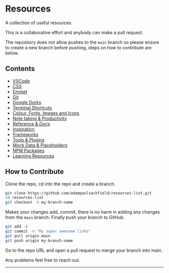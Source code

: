 <!--! // TODO  Move me https://www.html.am/html-codes/ somewhere -->

# Resources

A collection of useful resources.

This is a collaborative effort and anybody can make a pull request.

The repository does not allow pushes to the `main` branch so please ensure to create a new branch before pushing, steps on how to contribute are below.

## Contents

- [VSCode](https://github.com/adampaulsackfield/resources-list/blob/main/vsc.md)
- [CSS](https://github.com/adampaulsackfield/resources-list/blob/main/css.md)
- [Emmet](https://github.com/adampaulsackfield/resources-list/blob/main/e.md)
- [Git](https://github.com/adampaulsackfield/resources-list/blob/main/git.md)
- [Google Dorks](https://github.com/adampaulsackfield/resources-list/blob/main/gd.md)
- [Terminal Shortcuts](https://github.com/adampaulsackfield/resources-list/blob/main/ts.md)
- [Colour, Fonts, Images and Icons](https://github.com/adampaulsackfield/resources-list/blob/main/cfiai.md)
- [Note taking & Productivity](https://github.com/adampaulsackfield/resources-list/blob/main/ntap.md)
- [Reference & Docs](https://github.com/adampaulsackfield/resources-list/blob/main/rad.md)
- [Inspiration](https://github.com/adampaulsackfield/resources-list/blob/main/i.md)
- [Frameworks](https://github.com/adampaulsackfield/resources-list/blob/main/f.md)
- [Tools & Plugins](https://github.com/adampaulsackfield/resources-list/blob/main/tap.md)
- [Mock Data & Placeholders](https://github.com/adampaulsackfield/resources-list/blob/main/mdap.md)
- [NPM Packages](https://github.com/adampaulsackfield/resources-list/blob/main/npm.md)
- [Learning Resources](https://github.com/adampaulsackfield/resources-list/blob/main/lr.md)

## How to Contribute

Clone the repo, cd into the repo and create a branch.

```bash
git clone https://github.com/adampaulsackfield/resources-list.git
cd resources-list
git checkout -b my-branch-name
```

Makes your changes add, commit, there is no harm in adding any changes from the `main` branch. Finally push your branch to GitHub.

```bash
git add -A
git commit -m "My super awesome links"
git pull origin main
git push origin my-branch-name
```

Go to the repo URL and open a pull request to merge your branch into main.

Any problems feel free to reach out.

---
